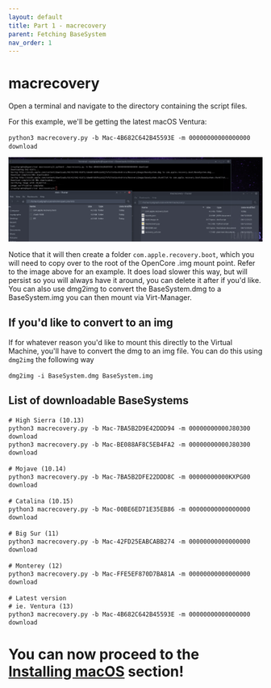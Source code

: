 ```yaml
---
layout: default
title: Part 1 - macrecovery
parent: Fetching BaseSystem
nav_order: 1
---
```


# macrecovery

Open a terminal and navigate to the directory containing the script files.

For this example, we'll be getting the latest macOS Ventura:

``python3 macrecovery.py -b Mac-4B682C642B45593E -m 00000000000000000 download``

<p align="center">
  <img src="../../assets/macrecovery.png">
</p>

Notice that it will then create a folder ``com.apple.recovery.boot``, which you will need to copy over to the root of the OpenCore .img mount point. Refer to the image above for an example. It does load slower this way, but will persist so you will always have it around, you can delete it after if you'd like. You can also use dmg2img to convert the BaseSystem.dmg to a BaseSystem.img you can then mount via Virt-Manager.

## If you'd like to convert to an img

If for whatever reason you'd like to mount this directly to the Virtual Machine, you'll have to convert the dmg to an img file. You can do this using ``dmg2img`` the following way

``dmg2img -i BaseSystem.dmg BaseSystem.img``

## List of downloadable BaseSystems

```
# High Sierra (10.13)
python3 macrecovery.py -b Mac-7BA5B2D9E42DDD94 -m 00000000000J80300 download
python3 macrecovery.py -b Mac-BE088AF8C5EB4FA2 -m 00000000000J80300 download

# Mojave (10.14)
python3 macrecovery.py -b Mac-7BA5B2DFE22DDD8C -m 00000000000KXPG00 download

# Catalina (10.15)
python3 macrecovery.py -b Mac-00BE6ED71E35EB86 -m 00000000000000000 download

# Big Sur (11)
python3 macrecovery.py -b Mac-42FD25EABCABB274 -m 00000000000000000 download

# Monterey (12)
python3 macrecovery.py -b Mac-FFE5EF870D7BA81A -m 00000000000000000 download

# Latest version
# ie. Ventura (13)
python3 macrecovery.py -b Mac-4B682C642B45593E -m 00000000000000000 download
```

<h1>You can now proceed to the <a href="../06-InstallingmacOS/">Installing macOS</a> section!</h1>
